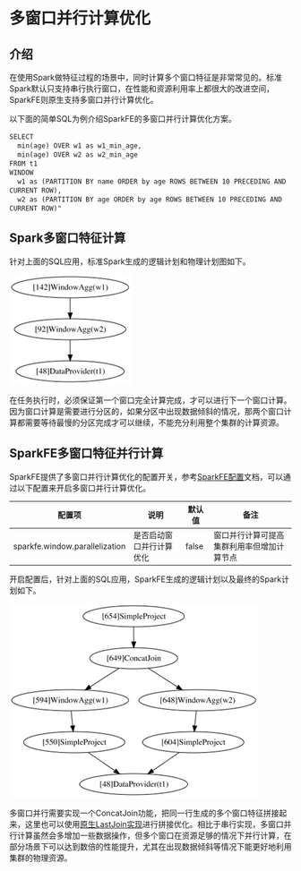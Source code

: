 # 多窗口并行计算优化

## 介绍

在使用Spark做特征过程的场景中，同时计算多个窗口特征是非常常见的。标准Spark默认只支持串行执行窗口，在性能和资源利用率上都很大的改进空间，SparkFE则原生支持多窗口并行计算优化。

以下面的简单SQL为例介绍SparkFE的多窗口并行计算优化方案。

```
SELECT 
  min(age) OVER w1 as w1_min_age, 
  min(age) OVER w2 as w2_min_age 
FROM t1 
WINDOW 
  w1 as (PARTITION BY name ORDER by age ROWS BETWEEN 10 PRECEDING AND CURRENT ROW), 
  w2 as (PARTITION BY age ORDER by age ROWS BETWEEN 10 PRECEDING AND CURRENT ROW)"
```

## Spark多窗口特征计算

针对上面的SQL应用，标准Spark生成的逻辑计划和物理计划图如下。

![](../images/spark_multiple_window_logical_plan.png)

在任务执行时，必须保证第一个窗口完全计算完成，才可以进行下一个窗口计算。因为窗口计算是需要进行分区的，如果分区中出现数据倾斜的情况，那两个窗口计算都需要等待最慢的分区完成才可以继续，不能充分利用整个集群的计算资源。


## SparkFE多窗口特征并行计算

SparkFE提供了多窗口并行计算优化的配置开关，参考[SparkFE配置](../usage/sparkfe_configuration.md)文档，可以通过以下配置来开启多窗口并行计算优化。

| 配置项 | 说明 | 默认值 | 备注 |
| ----- | --- | ----- | ---- |
| sparkfe.window.parallelization | 是否启动窗口并行计算优化 | false | 窗口并行计算可提高集群利用率但增加计算节点 |

开启配置后，针对上面的SQL应用，SparkFE生成的逻辑计划以及最终的Spark计划如下。

![](../images/sparkfe_multiple_window_concurrent_logical_plan.png)

多窗口并行需要实现一个ConcatJoin功能，把同一行生成的多个窗口特征拼接起来，这里也可以使用[原生LastJoin实现](./native_last_join_optimization.md)进行拼接优化。相比于串行实现，多窗口并行计算虽然会多增加一些数据操作，但多个窗口在资源足够的情况下并行计算，在部分场景下可以达到数倍的性能提升，尤其在出现数据倾斜等情况下能更好地利用集群的物理资源。
